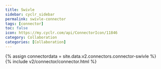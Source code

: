 ```yaml
---
title: Swivle
sidebar: cyclr_sidebar
permalink: swivle-connector
tags: [connector]
toc: false
icon: https://my.cyclr.com/api/ConnectorIcon/11846
category: Collaboration
categories: [Collaboration]
---
```

{% assign connectordata = site.data.v2.connectors.connector-swivle %}
{% include v2/connector/connector.html %}	